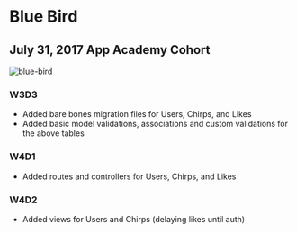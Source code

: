 # Blue Bird

## July 31, 2017 App Academy Cohort

![blue-bird](https://media.giphy.com/media/3oKIPmJonGimU9bI2s/giphy.gif)

### W3D3

+ Added bare bones migration files for Users, Chirps, and Likes
+ Added basic model validations, associations and custom validations for the above tables

### W4D1

+ Added routes and controllers for Users, Chirps, and Likes

### W4D2

+ Added views for Users and Chirps (delaying likes until auth)

